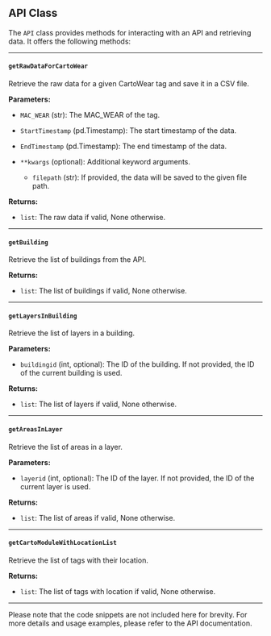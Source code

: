 ## API Class

The `API` class provides methods for interacting with an API and retrieving data. It offers the following methods:

---
#### `getRawDataForCartoWear`

Retrieve the raw data for a given CartoWear tag and save it in a CSV file.

**Parameters:**

- `MAC_WEAR` (str): The MAC_WEAR of the tag.
  
- `StartTimestamp` (pd.Timestamp): The start timestamp of the data.
  
- `EndTimestamp` (pd.Timestamp): The end timestamp of the data.
- `**kwargs` (optional): Additional keyword arguments.
    - `filepath` (str): If provided, the data will be saved to the given file path.

**Returns:**
- `list`: The raw data if valid, None otherwise.

---

#### `getBuilding`

Retrieve the list of buildings from the API.

**Returns:**

- `list`: The list of buildings if valid, None otherwise.

---

#### `getLayersInBuilding`

Retrieve the list of layers in a building.

**Parameters:**

- `buildingid` (int, optional): The ID of the building. If not provided, the ID of the current building is used.

**Returns:**
- `list`: The list of layers if valid, None otherwise.

---

#### `getAreasInLayer`

Retrieve the list of areas in a layer.

**Parameters:**

- `layerid` (int, optional): The ID of the layer. If not provided, the ID of the current layer is used.

**Returns:**

- `list`: The list of areas if valid, None otherwise.

---

#### `getCartoModuleWithLocationList`

Retrieve the list of tags with their location.

**Returns:**

- `list`: The list of tags with location if valid, None otherwise.

---

Please note that the code snippets are not included here for brevity. For more details and usage examples, please refer to the API documentation.